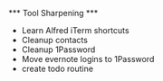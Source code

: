 *** Tool Sharpening ***

-  Learn Alfred iTerm shortcuts
-  Cleanup contacts
-  Cleanup 1Password
-  Move evernote logins to 1Password
-  create todo routine
